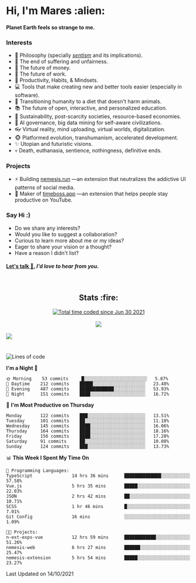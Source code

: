 <h1>Hi, I'm Mares :alien:</h1>

#### Planet Earth feels so strange to me.

### **Interests**

- 🌊 Philosophy (specially [_sentism_][sentismmedium] and its implications).
- 🎯 The end of suffering and unfairness.
- 💸 The future of money.
- 💼 The future of work.
- 🧠 Productivity, Habits, & Mindsets.
- 💻 Tools that make creating new and better tools easier (especially in software).
- 🥗 Transitioning humanity to a diet that doesn't harm animals.
- 📚 The future of open, interactive, and personalized education.
- 🌱 Sustainability, post-scarcity societies, resource-based economies.
- 🤖 AI governance, big data mining for self-aware civilizations.
- 👓 Virtual reality, mind uploading, virtual worlds, digitalization.
- 🐵 Platformed evolution, transhumanism, accelerated development.
- ✨ Utopian and futuristic visions.
- 💀 Death, euthanasia, sentience, nothingness, definitive ends.


### **Projects**

- ⚡ Building [nemesis.run](https://nemesis.run) —an extension that neutralizes the addictive UI patterns of social media.
- 💎 Maker of [timeboss.app](https://timeboss.app) —an extension that helps people stay productive on YouTube.


### **Say Hi :)**

- Do we share any interests?
- Would you like to suggest a collaboration?
- Curious to learn more about me or my ideas?
- Eager to share your vision or a thought?
- Have a reason I didn't list?

#### [Let's talk :wave:.](mailto:mareszhar@gmail.com) _I'd love to hear from you_.

[sentismmedium]: https://medium.com/@mareszhar/born-a-prisoner-a-reflection-about-life-its-struggles-and-a-plan-to-escape-d8566ce9b026

<br>

<h2 align="center">Stats :fire:</h2>

<div align="center">
  <a href="https://wakatime.com/@cfdc0e0d-4860-4b62-9ff0-cb659185525e">
    <img src="https://wakatime.com/badge/user/cfdc0e0d-4860-4b62-9ff0-cb659185525e.svg" alt="Total time coded since Jun 30 2021" />
  </a>
</div>

<br>

<div align="center">
  <img src="https://github-readme-streak-stats.herokuapp.com?user=mareszhar&theme=black-ice&hide_border=true&stroke=FFFFFF15&ring=DF8FFE&fire=DF8FFE&currStreakLabel=DF8FFE&background=1A232A&currStreakNum=86FFAB">
</div>

<!-- Add or remove this: &dates=B1AAB3FF at the end of the streak stats URL if they get bugged and aren't updating -->

<br>

<img src="https://activity-graph.herokuapp.com/graph?username=mareszhar&theme=nord&bg_color=00000000&color=979797&line=DF8FFE&point=00000000&area=true&hide_border=true">

<br>

<h1></h1>

<!--START_SECTION:waka-->
![Lines of code](https://img.shields.io/badge/From%20Hello%20World%20I%27ve%20Written-156595%20lines%20of%20code-blue)

**I'm a Night 🦉** 

```text
🌞 Morning    53 commits     █░░░░░░░░░░░░░░░░░░░░░░░░   5.87% 
🌆 Daytime    212 commits    █████░░░░░░░░░░░░░░░░░░░░   23.48% 
🌃 Evening    487 commits    █████████████░░░░░░░░░░░░   53.93% 
🌙 Night      151 commits    ████░░░░░░░░░░░░░░░░░░░░░   16.72%

```
📅 **I'm Most Productive on Thursday** 

```text
Monday       122 commits    ███░░░░░░░░░░░░░░░░░░░░░░   13.51% 
Tuesday      101 commits    ██░░░░░░░░░░░░░░░░░░░░░░░   11.18% 
Wednesday    145 commits    ████░░░░░░░░░░░░░░░░░░░░░   16.06% 
Thursday     164 commits    ████░░░░░░░░░░░░░░░░░░░░░   18.16% 
Friday       156 commits    ████░░░░░░░░░░░░░░░░░░░░░   17.28% 
Saturday     91 commits     ██░░░░░░░░░░░░░░░░░░░░░░░   10.08% 
Sunday       124 commits    ███░░░░░░░░░░░░░░░░░░░░░░   13.73%

```


📊 **This Week I Spent My Time On** 

```text
💬 Programming Languages: 
TypeScript               14 hrs 36 mins      ██████████████░░░░░░░░░░░   57.58% 
Vue.js                   5 hrs 35 mins       █████░░░░░░░░░░░░░░░░░░░░   22.03% 
JSON                     2 hrs 42 mins       ██░░░░░░░░░░░░░░░░░░░░░░░   10.71% 
SCSS                     1 hr 46 mins        █░░░░░░░░░░░░░░░░░░░░░░░░   7.01% 
Git Config               16 mins             ░░░░░░░░░░░░░░░░░░░░░░░░░   1.09%

🐱‍💻 Projects: 
n-ext-exps-vue           12 hrs 59 mins      ████████████░░░░░░░░░░░░░   51.26% 
nemesis-web              6 hrs 27 mins       ██████░░░░░░░░░░░░░░░░░░░   25.47% 
nemesis-extension        5 hrs 54 mins       █████░░░░░░░░░░░░░░░░░░░░   23.27%

```


 Last Updated on 14/10/2021
<!--END_SECTION:waka-->

